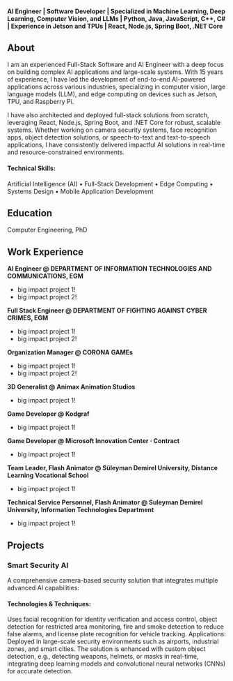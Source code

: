 #### AI Engineer | Software Developer | Specialized in Machine Learning, Deep Learning, Computer Vision, and LLMs | Python, Java, JavaScript, C++, C# | Experience in Jetson and TPUs | React, Node.js, Spring Boot, .NET Core

## About
I am an experienced Full-Stack Software and AI Engineer with a deep focus on building complex AI applications and large-scale systems. With 15 years of experience, I have led the development of end-to-end AI-powered applications across various industries, specializing in computer vision, large language models (LLM), and edge computing on devices such as Jetson, TPU, and Raspberry Pi.

I have also architected and deployed full-stack solutions from scratch, leveraging React, Node.js, Spring Boot, and .NET Core for robust, scalable systems. Whether working on camera security systems, face recognition apps, object detection solutions, or speech-to-text and text-to-speech applications, I have consistently delivered impactful AI solutions in real-time and resource-constrained environments.

#### Technical Skills:
Artificial Intelligence (AI) • Full-Stack Development • Edge Computing • Systems Design • Mobile Application Development

## Education
Computer Engineering, PhD

## Work Experience
**AI Engineer @ DEPARTMENT OF INFORMATION TECHNOLOGIES AND COMMUNICATIONS, EGM**
- big impact project 1!
- big impact project 2!
  
**Full Stack Engineer @ DEPARTMENT OF FIGHTING AGAINST CYBER CRIMES, EGM**
- big impact project 1!
- big impact project 2!
  
**Organization Manager @ CORONA GAMEs**
- big impact project 1!
- big impact project 2!
  
**3D Generalist @ Animax Animation Studios**
- big impact project 1!
 
  
**Game Developer @ Kodgraf**
- big impact project 1!
 
  
**Game Developer @ Microsoft Innovation Center · Contract** 
- big impact project 1!
 
  
**Team Leader, Flash Animator @ Süleyman Demirel University, Distance Learning Vocational School**
- big impact project 1!
 
  
**Technical Service Personnel, Flash Animator @ Suleyman Demirel University, Information Technologies Department**
- big impact project 1!
 
  
## Projects
### Smart Security AI
A comprehensive camera-based security solution that integrates multiple advanced AI capabilities:

#### Technologies & Techniques: 
Uses facial recognition for identity verification and access control, object detection for restricted area monitoring, fire and smoke detection to reduce false alarms, and license plate recognition for vehicle tracking.
Applications: Deployed in large-scale security environments such as airports, industrial zones, and smart cities. The solution is enhanced with custom object detection, e.g., detecting weapons, helmets, or masks in real-time, integrating deep learning models and convolutional neural networks (CNNs) for accurate detection.
